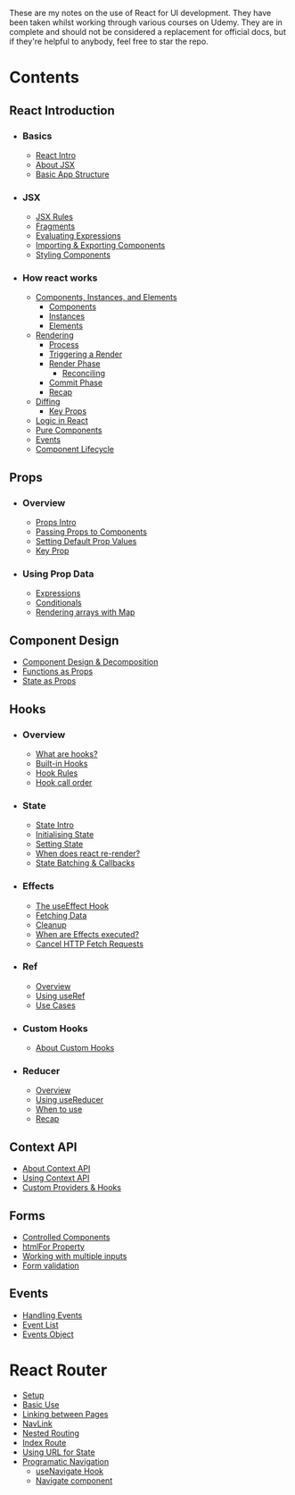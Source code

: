 These are my notes on the use of React for UI development. They have been taken whilst working through various courses on Udemy. They are in complete and should not be considered a replacement for official docs, but if they're helpful to anybody, feel free to star the repo.

# Contents

## React Introduction

- ### Basics

  - [React Intro](./basics.md#intro-to-react)
  - [About JSX](./basics.md#intro-to-jsx)
  - [Basic App Structure](./basics.md#basic-react-structure)

- ### JSX

  - [JSX Rules](./jsx-in-detail.md#jsx-rules)
  - [Fragments](./jsx-in-detail.md#fragments)
  - [Evaluating Expressions](./jsx-in-detail.md#evaluating-js-expressions-in-jsx)
  - [Importing & Exporting Components](./jsx-in-detail.md#importing-and-exporting-components)
  - [Styling Components](./jsx-in-detail.md#styling-components)

- ### How react works

  - [Components, Instances, and Elements](./how-react-works.md#components-instances-and-elements)
    - [Components](./how-react-works.md#components)
    - [Instances](./how-react-works.md#instances)
    - [Elements](./how-react-works.md#elements)
  - [Rendering](./how-react-works.md#rendering)
    - [Process](./how-react-works.md#process)
    - [Triggering a Render](./how-react-works.md#triggering-a-render)
    - [Render Phase](./how-react-works.md#render-phase)
      - [Reconciling](./how-react-works.md#reconsiling)
    - [Commit Phase](./how-react-works.md#commit-phase)
    - [Recap](./how-react-works.md#recap)
  - [Diffing](./how-react-works.md#diffing)
    - [Key Props](./how-react-works.md#key-prop)
  - [Logic in React](./how-react-works.md#logic-in-react)
  - [Pure Components](./how-react-works.md#pure-components)
  - [Events](./how-react-works.md#events)
  - [Component Lifecycle](./how-react-works.md#component-lifecycle)

## Props

- ### Overview

  - [Props Intro](./props.md#props-intro)
  - [Passing Props to Components](./props.md#passing-props-to-components)
  - [Setting Default Prop Values](./props.md#setting-a-default-value-for-a-prop)
  - [Key Prop](./props.md#the-key-prop)

- ### Using Prop Data

  - [Expressions](./using-prop-data.md#expressions)
  - [Conditionals](./using-prop-data.md#conditionals)
  - [Rendering arrays with Map](./using-prop-data.md#render-arrays)

## Component Design

- [Component Design & Decomposition](./component-design.md#component-design)
- [Functions as Props](./component-design.md#passing-functions-as-props)
- [State as Props](./component-design.md#state-as-props)

## Hooks

- ### Overview

  - [What are hooks?](./hooks.md#what-is-a-react-hook)
  - [Built-in Hooks](./hooks.md#built-in-hooks)
  - [Hook Rules](./hooks.md#rules-of-hooks)
  - [Hook call order](./hooks.md#hook-call-order)

- ### State

  - [State Intro](./state.md#intro-to-usestate)
  - [Initialising State](./state.md#initialising-state)
  - [Setting State](./state.md#setting-state)
  - [When does react re-render?](./state.md#when-does-react-re-render)
  - [State Batching & Callbacks](./how-react-works.md#state-update-batching)

- ### Effects

  - [The useEffect Hook](./effects.md#the-useeffect-hook)
  - [Fetching Data](./effects.md#fetching-data-from-an-api)
  - [Cleanup](./effects.md#cleanup)
  - [When are Effects executed?](./effects.md#when-are-effects-executed)
  - [Cancel HTTP Fetch Requests](./effects.md#cancel-a-http-fetch-request-with-cleanup)

- ### Ref

  - [Overview](./refs.md#overview)
  - [Using useRef](./refs.md#using-refs)
  - [Use Cases](./refs.md#use-cases)

- ### Custom Hooks

  - [About Custom Hooks](./hooks.md#about-custom-hooks)

- ### Reducer
  - [Overview](./reducer.md#overview)
  - [Using useReducer](./reducer.md#using-usereducer)
  - [When to use](./reducer.md#deciding-when-to-use-usereducer)
  - [Recap](./reducer.md#recap)

## Context API

- [About Context API](./context-api.md#about-the-context-api)
- [Using Context API](./context-api.md#using-context-api)
- [Custom Providers & Hooks](./context-api.md#custom-provider--hook)

## Forms

- [Controlled Components](./forms.md#controlled-components)
- [htmlFor Property](./forms.md#the-htmlfor-property)
- [Working with multiple inputs](./forms.md#forms-with-multiple-inputs)
- [Form validation](./forms.md#form-validation)

## Events

- [Handling Events](./events.md#handling-events)
- [Event List](./events.md#more-events)
- [Events Object](./events.md#events-object)

# React Router

- [Setup](./react-router.md#setup)
- [Basic Use](./react-router.md#basic-use)
- [Linking between Pages](./react-router.md#linking-between-pages)
- [NavLink](./react-router.md#navlink)
- [Nested Routing](./react-router.md#nested-routing)
- [Index Route](./react-router.md#index-route)
- [Using URL for State](./react-router.md#storing-state-in-the-url)
- [Programatic Navigation](./react-router.md#programatic-navigation)
  - [useNavigate Hook](./react-router.md#imperative-with-the-usenavigate-hook)
  - [Navigate component](./react-router.md#declarative-with-the-navigate--component)
